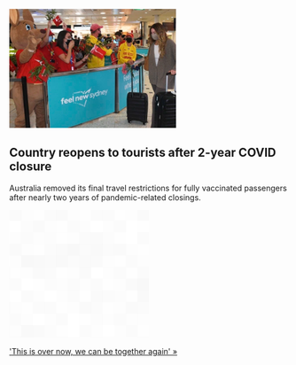 
![Country reopens to tourists after 2-year COVID closure](./20220221115840.png)
## Country reopens to tourists after 2-year COVID closure

Australia removed its final travel restrictions for fully vaccinated passengers after nearly two years of pandemic-related closings.

![pic](../square_bg.png)

['This is over now, we can be together again' »](https://www.yahoo.com/news/australia-welcomes-back-tourists-toy-005851067.html)
